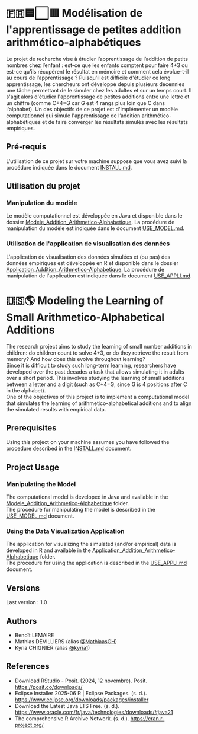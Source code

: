 # 🇫🇷🟦⬜🟥 Modélisation de l'apprentissage de petites addition arithmético-alphabétiques
Le projet de recherche vise à étudier l’apprentissage de l’addition de petits nombres chez l’enfant : est-ce que les enfants comptent pour faire 4+3 ou est-ce qu’ils récupèrent le résultat en mémoire et comment cela évolue-t-il au cours de l’apprentissage ? Puisqu'il est difficile d'étudier ce long apprentissage, les
chercheurs ont développé depuis plusieurs décennies une tâche permettant de le simuler chez les adultes et sur un temps court. Il s'agit alors d'étudier l'apprentissage de petites additions entre une lettre et un chiffre (comme C+4=G car G est 4 rangs plus loin que C dans l'alphabet). 
Un des objectifs de ce projet est d'implémenter un modèle computationnel qui simule l'apprentissage de l’addition arithmético-alphabétiques et de faire converger les résultats simulés avec les résultats empiriques.

## Pré-requis
L'utilisation de ce projet sur votre machine suppose que vous avez suivi la procédure indiquée dans le document [INSTALL.md](./INSTALL.md).

## Utilisation du projet
### Manipulation du modèle
Le modèle computationnel est développée en Java et disponible dans le dossier [Modele_Addition_Arithmetico-Alphabetique](./Modele_Addition_Arithmetico-Alphabetique). 
La procédure de manipulation du modèle est indiquée dans le document [USE_MODEL.md](./USE_MODEL.md).

### Utilisation de l'application de visualisation des données
L'application de visualisation des données simulées et (ou pas) des données empiriques est développée en R et disponible dans le dossier [Application_Addition_Arithmetico-Alphabetique](./Application_Addition_Arithmetico-Alphabetique). 
La procédure de manipulation de l'application est indiquée dans le document [USE_APPLI.md](./USE_APPLI.md).

# 🇺🇸🌎 Modeling the Learning of Small Arithmetico-Alphabetical Additions
The research project aims to study the learning of small number additions in children: do children count to solve 4+3, or do they retrieve the result from memory? And how does this evolve throughout learning?  
Since it is difficult to study such long-term learning, researchers have developed over the past decades a task that allows simulating it in adults over a short period. This involves studying the learning of small additions between a letter and a digit (such as C+4=G, since G is 4 positions after C in the alphabet).  
One of the objectives of this project is to implement a computational model that simulates the learning of arithmetico-alphabetical additions and to align the simulated results with empirical data.

## Prerequisites
Using this project on your machine assumes you have followed the procedure described in the [INSTALL.md](./INSTALL.md) document.

## Project Usage
### Manipulating the Model
The computational model is developed in Java and available in the [Modele_Addition_Arithmetico-Alphabetique](./Modele_Addition_Arithmetico-Alphabetique) folder.  
The procedure for manipulating the model is described in the [USE_MODEL.md](./USE_MODEL.md) document.

### Using the Data Visualization Application
The application for visualizing the simulated (and/or empirical) data is developed in R and available in the [Application_Addition_Arithmetico-Alphabetique](./Application_Addition_Arithmetico-Alphabetique) folder.  
The procedure for using the application is described in the [USE_APPLI.md](./USE_APPLI.md) document.


## Versions
Last version : 1.0

## Authors 
- Benoît LEMAIRE
- Mathias DEVILLIERS (alias [@MathiaasGH](https://github.com/MathiaasGH))
- Kyria CHIGNIER (alias [@kyria1](https://github.com/kyria1))

## References
- Download RStudio - Posit. (2024, 12 novembre). Posit. https://posit.co/downloads/
- Eclipse Installer 2025-06 R | Eclipse Packages. (s. d.). https://www.eclipse.org/downloads/packages/installer
- Download the Latest Java LTS Free. (s. d.). https://www.oracle.com/fr/java/technologies/downloads/#java21
- The comprehensive R Archive Network. (s. d.). https://cran.r-project.org/ 
